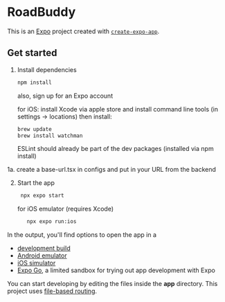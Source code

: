 # RoadBuddy

This is an [Expo](https://expo.dev) project created with [`create-expo-app`](https://www.npmjs.com/package/create-expo-app).

## Get started

1. Install dependencies

   ```bash
   npm install
   ```
   also, sign up for an Expo account

   for iOS: install Xcode via apple store and install command line tools (in settings -> locations)
   then install:
   ```bash
   brew update
   brew install watchman
   ```
   ESLint should already be part of the dev packages (installed via npm install)

1a. create a base-url.tsx in configs and put in your URL from the backend

2. Start the app

   ```bash
    npx expo start
   ```

   for iOS emulator (requires Xcode)
   ```bash
      npx expo run:ios 
   ```

In the output, you'll find options to open the app in a

- [development build](https://docs.expo.dev/develop/development-builds/introduction/)
- [Android emulator](https://docs.expo.dev/workflow/android-studio-emulator/)
- [iOS simulator](https://docs.expo.dev/workflow/ios-simulator/)
- [Expo Go](https://expo.dev/go), a limited sandbox for trying out app development with Expo

You can start developing by editing the files inside the **app** directory. This project uses [file-based routing](https://docs.expo.dev/router/introduction).


